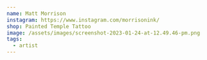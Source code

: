 ```yaml
---
name: Matt Morrison
instagram: https://www.instagram.com/morrisonink/
shop: Painted Temple Tattoo
image: /assets/images/screenshot-2023-01-24-at-12.49.46-pm.png
tags:
  - artist
---
```

